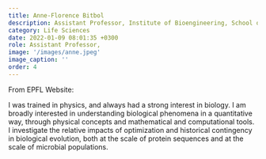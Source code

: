 ```yaml
---
title: Anne-Florence Bitbol
description: Assistant Professor, Institute of Bioengineering, School of Life Sciences, EPFL
category: Life Sciences 
date: 2022-01-09 08:01:35 +0300
role: Assistant Professor, 
image: '/images/anne.jpeg'
image_caption: ''
order: 4
---
```

From EPFL Website:

I was trained in physics, and always had a strong interest in biology. I am broadly interested in understanding biological phenomena in a quantitative way, through physical concepts and mathematical and computational tools. I investigate the relative impacts of optimization and historical contingency in biological evolution, both at the scale of protein sequences and at the scale of microbial populations. 